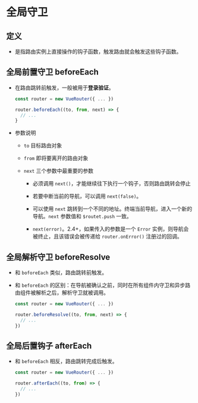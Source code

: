# 全局守卫

## 定义

  - 是指路由实例上直接操作的钩子函数，触发路由就会触发这些钩子函数。

## 全局前置守卫 beforeEach

  - 在路由跳转前触发，一般被用于**登录验证**。

    ```javascript
    const router = new VueRouter({ ... })

    router.beforeEach((to, from, next) => {
      // ...
    }
    ```

  - 参数说明

      - `to` 目标路由对象

      - `from` 即将要离开的路由对象

      - `next` 三个参数中最重要的参数

          - 必须调用 `next()`，才能继续往下执行一个钩子，否则路由跳转会停止

          - 若要中断当前的导航，可以调用 `next(false)`。

          - 可以使用 `next` 跳转到一个不同的地址。终端当前导航，进入一个新的导航。`next` 参数值和 `$routet.push` 一致。

          - `next(error)`。2.4+，如果传入的参数是一个 `Error` 实例，则导航会被终止，且该错误会被传递给 `router.onError()` 注册过的回调。

## 全局解析守卫 beforeResolve

  - 和 `boforeEach` 类似，路由跳转前触发。

  - 和 `beforeEach` 的区别：在导航被确认之前，同时在所有组件内守卫和异步路由组件被解析之后，解析守卫就被调用。

    ```javascript
    const router = new VueRouter({ ... })

    router.beforeResolve((to, from, next) => {
      // ...
    })
    ```

## 全局后置钩子 afterEach

  - 和 `beforeEach` 相反，路由跳转完成后触发。

    ```javascript
    const router = new VueRouter({ ... })

    router.afterEach((to, from) => {
      // ...
    })
    ```
